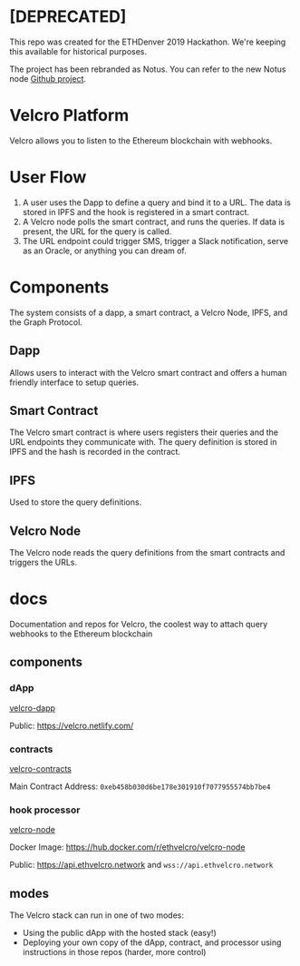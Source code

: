 # [DEPRECATED]

This repo was created for the ETHDenver 2019 Hackathon.  We're keeping this available for historical purposes.

The project has been rebranded as Notus.  You can refer to the new Notus node [Github project](https://github.com/NotifyUs/notus-docs).

# Velcro Platform

Velcro allows you to listen to the Ethereum blockchain with webhooks.

# User Flow

1. A user uses the Dapp to define a query and bind it to a URL.  The data is stored in IPFS and the hook is registered in a smart contract.
2. A Velcro node polls the smart contract, and runs the queries.  If data is present, the URL for the query is called.
3. The URL endpoint could trigger SMS, trigger a Slack notification, serve as an Oracle, or anything you can dream of.

# Components

The system consists of a dapp, a smart contract, a Velcro Node, IPFS, and the Graph Protocol.

## Dapp

Allows users to interact with the Velcro smart contract and offers a human friendly interface to setup queries.

## Smart Contract

The Velcro smart contract is where users registers their queries and the URL endpoints they communicate with.  The query definition is stored in IPFS and the hash is recorded in the contract.

## IPFS

Used to store the query definitions.

## Velcro Node

The Velcro node reads the query definitions from the smart contracts and triggers the URLs.

# docs
Documentation and repos for Velcro, the coolest way to attach query webhooks to the Ethereum blockchain

## components

### dApp

[velcro-dapp](https://github.com/ethvelcro/velcro-dapp)

Public: https://velcro.netlify.com/

### contracts

[velcro-contracts](https://github.com/ethvelcro/velcro-contracts)

Main Contract Address: `0xeb458b030d6be178e301910f7077955574bb7be4`

### hook processor

[velcro-node](https://github.com/ethvelcro/velcro-node)

Docker Image: https://hub.docker.com/r/ethvelcro/velcro-node

Public: https://api.ethvelcro.network and `wss://api.ethvelcro.network`

## modes
The Velcro stack can run in one of two modes:
 - Using the public dApp with the hosted stack (easy!)
 - Deploying your own copy of the dApp, contract, and processor using instructions in those repos (harder, more control)
